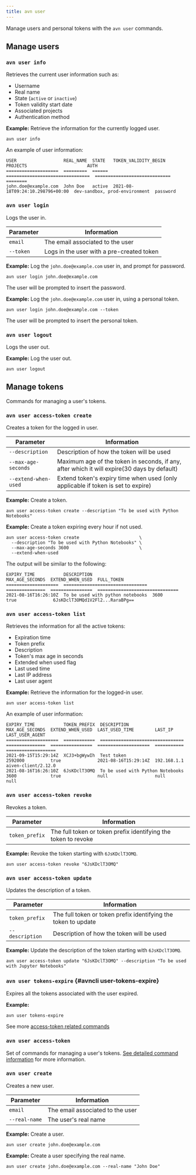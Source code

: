 ```yaml
---
title: avn user
---
```


Manage users and personal tokens with the  `avn user` commands.

## Manage users

### `avn user info`

Retrieves the current user information such as:

-   Username
-   Real name
-   State (`active` or `inactive`)
-   Token validity start date
-   Associated projects
-   Authentication method

**Example:** Retrieve the information for the currently logged user.

```
avn user info
```

An example of user information:

```text
USER                  REAL_NAME  STATE   TOKEN_VALIDITY_BEGIN              PROJECTS                       AUTH
====================  =========  ======  ================================  =============================  ========
john.doe@example.com  John Doe   active  2021-08-18T09:24:10.298796+00:00  dev-sandbox, prod-environment  password
```

### `avn user login`

Logs the user in.

| Parameter | Information                               |
| --------- | ----------------------------------------- |
| `email`   | The email associated to the user          |
| `--token` | Logs in the user with a pre-created token |

**Example:** Log the `john.doe@example.com` user in, and prompt for
password.

```
avn user login john.doe@example.com
```

The user will be prompted to insert the password.

**Example:** Log the `john.doe@example.com` user in, using a personal token.

```
avn user login john.doe@example.com --token
```

The user will be prompted to insert the personal token.

### `avn user logout`

Logs the user out.

**Example:** Log the user out.

```
avn user logout
```
## Manage tokens

Commands for managing a user's tokens.

### `avn user access-token create`

Creates a token for the logged in user.

| Parameter            | Information                                                                                 |
| -------------------- | ------------------------------------------------------------------------------------------- |
| `--description`      | Description of how the token will be used                                                   |
| `--max-age-seconds`  | Maximum age of the token in seconds, if any, after which it will expire(30 days by default) |
| `--extend-when-used` | Extend token's expiry time when used (only applicable if token is set to expire)            |

**Example:** Create a token.

```
avn user access-token create --description "To be used with Python Notebooks"
```

**Example:** Create a token expiring every hour if not used.

```
avn user access-token create                       \
  --description "To be used with Python Notebooks" \
  --max-age-seconds 3600                           \
  --extend-when-used
```

The output will be similar to the following:

```text
EXPIRY_TIME           DESCRIPTION                       MAX_AGE_SECONDS  EXTEND_WHEN_USED  FULL_TOKEN
====================  ================================  ===============  ================  ===============================
2021-08-16T16:26:10Z  To be used with python notebooks  3600             true              6JsKDclT3OMQd1V2Fl2...RaraBPg==
```

### `avn user access-token list`

Retrieves the information for all the active tokens:

-   Expiration time
-   Token prefix
-   Description
-   Token's max age in seconds
-   Extended when used flag
-   Last used time
-   Last IP address
-   Last user agent

**Example:** Retrieve the information for the logged-in user.

```
avn user access-token list
```

An example of user information:

```text
EXPIRY_TIME           TOKEN_PREFIX  DESCRIPTION                       MAX_AGE_SECONDS  EXTEND_WHEN_USED  LAST_USED_TIME        LAST_IP      LAST_USER_AGENT
====================  ============  ================================  ===============  ================  ====================  ===========  ===================
2021-09-15T15:29:14Z  XCJ3+bgWywIh  Test token                        2592000          true              2021-08-16T15:29:14Z  192.168.1.1  aiven-client/2.12.0
2021-08-16T16:26:10Z  6JsKDclT3OMQ  To be used with Python Notebooks  3600             true              null                  null         null
```

### `avn user access-token revoke`

Revokes a token.

| Parameter      | Information                                                    |
| -------------- | -------------------------------------------------------------- |
| `token_prefix` | The full token or token prefix identifying the token to revoke |

**Example:** Revoke the token starting with `6JsKDclT3OMQ`.

```
avn user access-token revoke "6JsKDclT3OMQ"
```

### `avn user access-token update`

Updates the description of a token.

| Parameter       | Information                                                    |
| --------------- | -------------------------------------------------------------- |
| `token_prefix`  | The full token or token prefix identifying the token to update |
| `--description` | Description of how the token will be used                      |

**Example:** Update the description of the token starting with
`6JsKDclT3OMQ`.

```
avn user access-token update "6JsKDclT3OMQ" --description "To be used with Jupyter Notebooks"
```

### `avn user tokens-expire` {#avncli user-tokens-expire}

Expires all the tokens associated with the user expired.

**Example:**

```
avn user tokens-expire
```

See more [access-token related commands](user/user-access-token)

### `avn user access-token`

Set of commands for managing a user's tokens.
[See detailed command information](user/user-access-token) for more information.

### `avn user create`

Creates a new user.

| Parameter     | Information                      |
| ------------- | -------------------------------- |
| `email`       | The email associated to the user |
| `--real-name` | The user's real name             |

**Example:** Create a user.

```
avn user create john.doe@example.com
```

**Example:** Create a user specifying the real name.

```
avn user create john.doe@example.com --real-name "John Doe"
```
